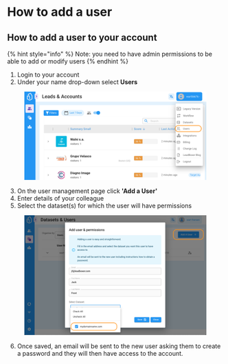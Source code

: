# How to add a user

## How to add a user to your account

{% hint style="info" %}
Note: you need to have admin permissions to be able to add or modify users
{% endhint %}

1. Login to your account&#x20;
2. Under your name drop-down select **Users**

<figure><img src="../.gitbook/assets/LeadBoxer_App (3) (2).png" alt=""><figcaption></figcaption></figure>

3. On the user management page click **'Add a User'**
4. Enter details of your colleague&#x20;
5. Select the dataset(s) for which the user will have permissions&#x20;

<figure><img src="../.gitbook/assets/LeadBoxer_App (12).png" alt=""><figcaption></figcaption></figure>

6. Once saved, an email will be sent to the new user asking them to create a password and they will then have access to the account.





